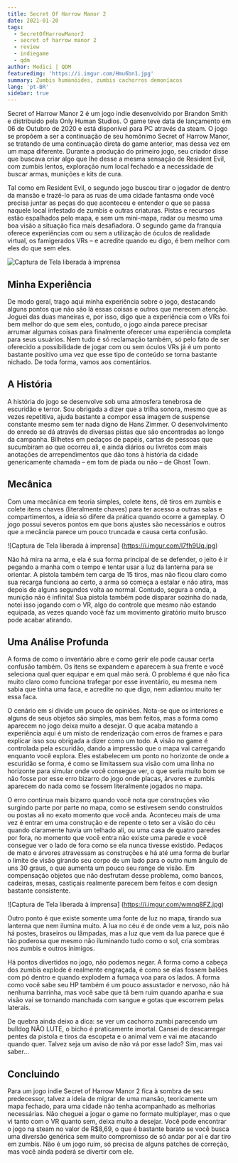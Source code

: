 ```yaml
---
title: Secret Of Harrow Manor 2
date: 2021-01-20
tags: 
  - SecretOfHarrowManor2
  - secret of harrow manor 2
  - review
  - indiegame
  - qdm
author: Medici | QDM
featuredimg: 'https://i.imgur.com/Hmu6bn1.jpg'
summary: Zumbis humanóides, zumbis cachorros demoníacos
lang: 'pt-BR'
sidebar: true
---
```

Secret of Harrow Manor 2 é um jogo indie desenvolvido por Brandon Smith e distribuido pela Only Human Studios. O game teve data de lançamento em 06 de Outubro de 2020 e está disponível para PC através da steam. O jogo se propõem a ser a continuação de seu homônimo Secret of Harrow Manor, se tratando de uma continuação direta do game anterior, mas dessa vez em um mapa diferente. Durante a produção do primeiro jogo, seu criador disse que buscava criar algo que lhe desse a mesma sensação de Resident Evil, com zumbis lentos, exploração num local fechado e a necessidade de buscar armas, munições e kits de cura.

Tal como em Resident Evil, o segundo jogo buscou tirar o jogador de dentro da mansão e trazê-lo para as ruas de uma cidade fantasma onde você precisa juntar as peças do que aconteceu e entender o que se passa naquele local infestado de zumbis e outras criaturas. Pistas e recursos estão espalhados pelo mapa, e sem um mini-mapa, radar ou mesmo uma boa visão a situação fica mais desafiadora. O segundo game da franquia oferece experiências com ou sem a utilização de óculos de realidade virtual, os famigerados VRs – e acredite quando eu digo, é bem melhor com eles do que sem eles.

![Captura de Tela liberada à imprensa](https://i.imgur.com/OKwqknc.jpg)

## Minha Experiência

De modo geral, trago aqui minha experiência sobre o jogo, destacando alguns pontos que não são lá essas coisas e outros que merecem atenção. Joguei das duas maneiras e, por isso, digo que a experiência com o VRs foi bem melhor do que sem eles, contudo, o jogo ainda parece precisar arrumar algumas coisas para finalmente oferecer uma  experiência completa para seus usuários. Nem tudo é só reclamação também, só pelo fato de ser oferecido a possibilidade de jogar com ou sem óculos VRs já é um ponto bastante positivo uma vez que esse tipo de conteúdo se torna bastante nichado. De toda forma, vamos aos comentários.

## A História

A história do jogo se desenvolve sob uma atmosfera tenebrosa de escuridão e terror. Sou obrigada a dizer que a trilha sonora, mesmo que as vezes repetitiva, ajuda bastante a compor essa imagem de suspense constante mesmo sem ter nada digno de Hans Zimmer. O desenvolvimento do enredo se dá através de diversas pistas que são encontradas ao longo da campanha. Bilhetes em pedaços de papéis, cartas de pessoas que sucumbiram ao que ocorreu ali, e ainda diários ou livretos com mais anotações de arrependimentos que dão tons à história da cidade genericamente chamada – em tom de piada ou não – de Ghost Town.

## Mecânica

Com uma mecânica em teoria simples, colete itens, dê tiros em zumbis e colete itens chaves (literalmente chaves) para ter acesso a outras salas e compartimentos, a ideia só difere da prática quando ocorre a gameplay. O jogo possui severos pontos em que bons ajustes são necessários e outros que a mecância parece um pouco truncada e causa certa confusão.

![Captura de Tela liberada à imprensa] (https://i.imgur.com/l7fh9Uq.jpg)

Não há mira na arma, e ela é sua forma principal de se defender, o jeito é ir pegando a manha com o tempo e tentar usar a luz da lanterna para se orientar. A pistola também tem carga de 15 tiros, mas não ficou claro como sua recarga funciona ao certo, a arma só começa a estalar e não atira, mas depois de alguns segundos volta ao normal. Contudo, segura a onda, a munição não é infinita! Sua pistola também pode disparar sozinha do nada, notei isso jogando com o VR, algo do controle que mesmo não estando equipada, as vezes quando você faz um movimento giratório muito brusco pode acabar atirando.

## Uma Análise Profunda

A forma de como o inventário abre e como gerir ele pode causar certa confusão também. Os itens se expandem e aparecem à sua frente e você seleciona qual quer equipar e em qual mão será. O problema é que não fica muito claro como funciona trafegar por esse inventário, eu mesma nem sabia que tinha uma faca, e acredite no que digo, nem adiantou muito ter essa faca.

O cenário em si divide um pouco de opiniões. Nota-se que os interiores e alguns de seus objetos são simples, mas bem feitos, mas a forma como aparecem no jogo deixa muito a desejar. O que acaba matando a experiência aqui é um misto de renderização com erros de frames e para explicar isso sou obrigada a dizer como um todo. A visão no game é controlada pela escuridão, dando a impressão que o mapa vai carregando enquanto você explora. Eles estabelecem um ponto no horizonte de onde a escuridão se forma, é como se limitassem sua visão com uma linha no horizonte para simular onde você consegue ver, o que seria muito bom se não fosse por esse erro bizarro do jogo onde placas, árvores e zumbis aparecem do nada como se fossem literalmente jogados no mapa.

O erro continua mais bizarro quando você nota que construções vão surgindo parte por parte no mapa, como se estivesem sendo construídos ou postas ali no exato momento que você anda. Aconteceu mais de uma vez é entrar em uma construção e de repente o teto ser a visão do céu quando claramente havia um telhado ali, ou uma casa de quatro paredes por fora, no momento que você entra não existe uma parede e você consegue ver o lado de fora como se ela nunca tivesse existido. Pedaços de mato e árvores atravessam as construções e há até uma forma de burlar o limite de visão girando seu corpo de um lado para o outro num ângulo de uns 30 graus, o que aumenta um pouco seu range de visão. Em compensação objetos que não desfrutam desse problema, como bancos, cadeiras, mesas, castiçais realmente parecem bem feitos e com design bastante consistente.

![Captura de Tela liberada à imprensa] (https://i.imgur.com/wmnq8FZ.jpg)

Outro ponto é que existe somente uma fonte de luz no mapa, tirando sua lanterna que nem ilumina muito. A lua no céu é de onde vem a luz, pois não há postes, braseiros ou lâmpadas, mas  a luz que vem da lua parece que é tão poderosa que mesmo não iluminando tudo como o sol, cria sombras nos zumbis e outros inimigos.

Há pontos divertidos no jogo, não podemos negar. A forma como a cabeça dos zumbis explode é realmente engraçada, é como se elas fossem balões com pó dentro e quando explodem a fumaça voa para os lados. A forma como você sabe seu HP também é um pouco assustador e nervoso, não há nenhuma barrinha, mas você sabe que tá bem ruim quando apanha e sua visão vai se tornando manchada com sangue e gotas que escorrem pelas laterais.

De quebra ainda deixo a dica: se ver um cachorro zumbi parecendo um bulldog NÃO LUTE, o bicho é praticamente imortal. Cansei de descarregar pentes da pistola e tiros da escopeta e o animal vem e vai me atacando quando quer. Talvez seja um aviso de não vá por esse lado? Sim, mas vai saber...

## Concluindo

Para um jogo indie Secret of Harrow Manor 2 fica à sombra de seu predecessor, talvez a ideia de migrar de uma mansão, teoricamente um mapa fechado, para uma cidade não tenha acompanhado as melhorias necessárias. Não cheguei a jogar o game no formato multiplayer, mas o que vi tanto com o VR quanto sem, deixa muito a desejar. Você pode encontrar o jogo na steam no valor de R$8,69, o que é bastante barato se você busca uma diversão genérica sem muito compromisso de só andar por aí e dar tiro em zumbis. Não é um jogo ruim, só precisa de alguns patches de correção, mas você ainda poderá se divertir com ele.